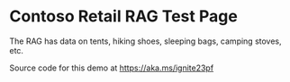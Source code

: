 # Contoso Retail RAG Test Page

The RAG has data on tents, hiking shoes, sleeping bags, camping stoves, etc.

Source code for this demo at https://aka.ms/ignite23pf